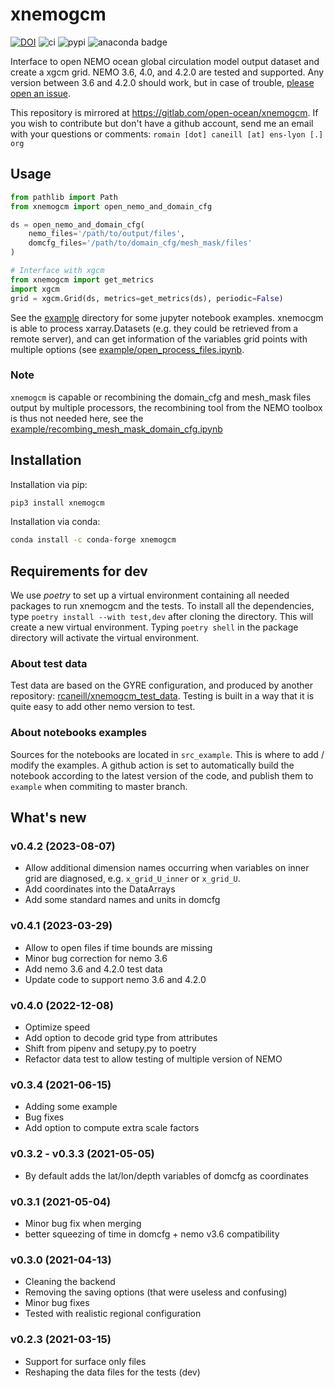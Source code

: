 # xnemogcm

[![DOI](https://zenodo.org/badge/DOI/10.5281/zenodo.5724577.svg)](https://doi.org/10.5281/zenodo.5724577)
![ci](https://github.com/rcaneill/xnemogcm/actions/workflows/ci.yml/badge.svg)
![pypi](https://badge.fury.io/py/xnemogcm.svg)
![anaconda badge](https://anaconda.org/conda-forge/xnemogcm/badges/version.svg)

Interface to open NEMO ocean global circulation model output dataset and create a xgcm grid.
NEMO 3.6, 4.0, and 4.2.0 are tested and supported. Any version between 3.6 and 4.2.0 should work,
but in case of trouble, [please open an issue](https://github.com/rcaneill/xnemogcm/issues).

This repository is mirrored at https://gitlab.com/open-ocean/xnemogcm.
If you wish to contribute but don't have a github account, send me an email with your questions or comments: `romain [dot] caneill [at] ens-lyon [.] org`

## Usage

```python
from pathlib import Path
from xnemogcm import open_nemo_and_domain_cfg

ds = open_nemo_and_domain_cfg(
    nemo_files='/path/to/output/files',
    domcfg_files='/path/to/domain_cfg/mesh_mask/files'
)

# Interface with xgcm
from xnemogcm import get_metrics
import xgcm
grid = xgcm.Grid(ds, metrics=get_metrics(ds), periodic=False)
```

See the [example](https://nbviewer.ipython.org/github/rcaneill/xnemogcm/blob/master/example/)
directory for some jupyter notebook examples.
xnemocgm is able to process xarray.Datasets (e.g. they could be retrieved from a remote server),
and can get information of the variables grid points with multiple options
(see [example/open_process_files.ipynb](https://nbviewer.ipython.org/github/rcaneill/xnemogcm/blob/master/example/open_process_files.ipynb).

### Note

`xnemogcm` is capable or recombining the domain_cfg and mesh_mask files output
by multiple processors,
the recombining tool from the NEMO toolbox is thus not needed here, see
the [example/recombing_mesh_mask_domain_cfg.ipynb](https://nbviewer.ipython.org/github/rcaneill/xnemogcm/blob/master/example/recombing_mesh_mask_domain_cfg.ipynb)

## Installation

Installation via pip:
```bash
pip3 install xnemogcm
```

Installation via conda:
```bash
conda install -c conda-forge xnemogcm
```

## Requirements for dev

We use *poetry* to set up a virtual environment containing all
needed packages to run xnemogcm and the tests.
To install all the dependencies, type `poetry install --with test,dev`
after cloning the directory. This will create a new virtual environment.
Typing `poetry shell` in the package directory will activate the virtual environment.

### About test data

Test data are based on the GYRE configuration, and produced by another repository:
[rcaneill/xnemogcm_test_data](https://github.com/rcaneill/xnemogcm_test_data).
Testing is built in a way that it is quite easy to add other nemo version to test.

### About notebooks examples

Sources for the notebooks are located in `src_example`. This is where to add / modify the
examples. A github action is set to automatically build the notebook according to
the latest version of the code, and publish them to `example` when commiting to master branch.


## What's new

### v0.4.2 (2023-08-07)
* Allow additional dimension names occurring when variables on inner grid are diagnosed, e.g. `x_grid_U_inner` or `x_grid_U`.
* Add coordinates into the DataArrays
* Add some standard names and units in domcfg

### v0.4.1 (2023-03-29)
* Allow to open files if time bounds are missing
* Minor bug correction for nemo 3.6 
* Add nemo 3.6 and 4.2.0 test data
* Update code to support nemo 3.6 and 4.2.0

### v0.4.0 (2022-12-08)
* Optimize speed
* Add option to decode grid type from attributes
* Shift from pipenv and setupy.py to poetry
* Refactor data test to allow testing of multiple version of NEMO

### v0.3.4 (2021-06-15)
* Adding some example
* Bug fixes
* Add option to compute extra scale factors

### v0.3.2 - v0.3.3 (2021-05-05)
* By default adds the lat/lon/depth variables of domcfg as coordinates

### v0.3.1 (2021-05-04)
* Minor bug fix when merging
* better squeezing of time in domcfg + nemo v3.6 compatibility

### v0.3.0 (2021-04-13)
* Cleaning the backend
* Removing the saving options (that were useless and confusing)
* Minor bug fixes
* Tested with realistic regional configuration

### v0.2.3 (2021-03-15)
* Support for surface only files
* Reshaping the data files for the tests (dev)
